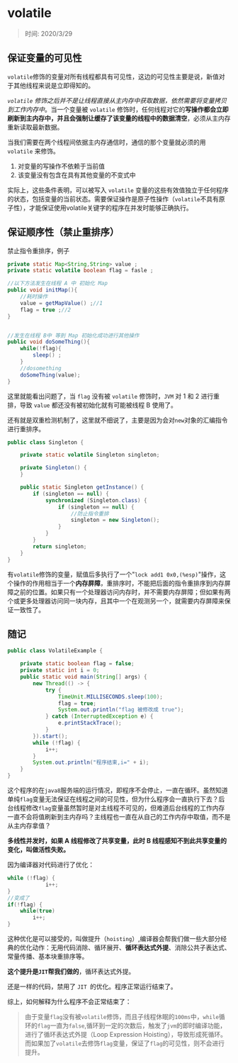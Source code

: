 # volatile

> 时间: 2020/3/29

## 保证变量的可见性

`volatile`修饰的变量对所有线程都具有可见性，这边的可见性主要是说，新值对于其他线程来说是立即得知的。

*`volatile` 修饰之后并不是让线程直接从主内存中获取数据，依然需要将变量拷贝到工作内存中*。当一个变量被 `volatile` 修饰时，任何线程对它的**写操作都会立即刷新到主内存中，并且会强制让缓存了该变量的线程中的数据清空**，必须从主内存重新读取最新数据。

当我们需要在两个线程间依据主内存通信时，通信的那个变量就必须的用 `volatile` 来修饰。

1. 对变量的写操作不依赖于当前值
2. 该变量没有包含在具有其他变量的不变式中

实际上，这些条件表明，可以被写入 `volatile` 变量的这些有效值独立于任何程序的状态，包括变量的当前状态。需要保证操作是原子性操作（`volatile`不具有原子性），才能保证使用volatile关键字的程序在并发时能够正确执行。

## 保证顺序性（禁止重排序）

禁止指令重排序，例子

```java
private static Map<String,String> value ;
private static volatile boolean flag = fasle ;

//以下方法发生在线程 A 中 初始化 Map
public void initMap(){
	//耗时操作
	value = getMapValue() ;//1
	flag = true ;//2
}


//发生在线程 B中 等到 Map 初始化成功进行其他操作
public void doSomeThing(){
	while(!flag){
		sleep() ;
	}
	//dosomething
	doSomeThing(value);
}
```

这里就能看出问题了，当 `flag` 没有被 `volatile` 修饰时，`JVM` 对 1 和 2 进行重排，导致 `value` 都还没有被初始化就有可能被线程 B 使用了。

还有就是双重检测机制了，这里就不细说了，主要是因为会对`new`对象的汇编指令进行重排序。

```java
public class Singleton {

    private static volatile Singleton singleton;

    private Singleton() {
    }

    public static Singleton getInstance() {
        if (singleton == null) {
            synchronized (Singleton.class) {
                if (singleton == null) {
                    //防止指令重排
                    singleton = new Singleton();
                }
            }
        }
        return singleton;
    }
}
```

有`volatile`修饰的变量，赋值后多执行了一个"`lock add1 0x0,(%esp)`"操作，这个操作的作用相当于一个**内存屏障**，重排序时，不能把后面的指令重排序到内存屏障之前的位置。如果只有一个处理器访问内存时，并不需要内存屏障；但如果有两个或更多处理器访问同一块内存，且其中一个在观测另一个，就需要内存屏障来保证一致性了。

## 随记

```java
public class VolatileExample {

    private static boolean flag = false;
    private static int i = 0;
    public static void main(String[] args) {
        new Thread(() -> {
            try {
                TimeUnit.MILLISECONDS.sleep(100);
                flag = true;
                System.out.println("flag 被修改成 true");
            } catch (InterruptedException e) {
                e.printStackTrace();
            }
        }).start();
        while (!flag) {
            i++;
        }
        System.out.println("程序结束,i=" + i);
    }
}
```

这个程序的在`java8`服务端的运行情况，即程序不会停止，一直在循环。虽然知道单纯`flag`变量无法保证在线程之间的可见性，但为什么程序会一直执行下去？后台线程修改`flag`变量虽然暂时是对主线程不可见的，但难道后台线程的工作内存一直不会将值刷新到主内存吗？主线程也一直在从自己的工作内存中取值，而不是从主内存拿值？

**多线性并发时，如果 A 线程修改了共享变量，此时 B 线程感知不到此共享变量的变化，叫做活性失败。**

因为编译器对代码进行了优化：

```java
while (!flag) {
            i++;
}
//变成了
if(!flag) {
    while(true)
        i++;
}
```

这种优化是可以接受的，叫做提升（`hoisting`）,编译器会帮我们做一些大部分经典的优化动作：无用代码消除、循环展开、**循环表达式外提**、消除公共子表达式、常量传播、基本块重排序等。

**这个提升是` JIT `帮我们做的**，循环表达式外提。

还是一样的代码，禁用了 `JIT `的优化。程序正常运行结束了。

综上，如何解释为什么程序不会正常结束了：

> 由于变量`flag`没有被`volatile`修饰，而且子线程休眠的`100ms`中，`while`循环的`flag`一直为`false`,循环到一定的次数后，触发了`jvm`的即时编译功能，进行了循环表达式外提（Loop Expression Hoisting），导致形成死循环。而如果加了`volatile`去修饰`flag`变量，保证了`flag`的可见性，则不会进行提升。